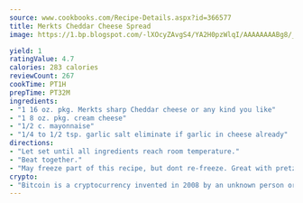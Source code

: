 ```yaml
---
source: www.cookbooks.com/Recipe-Details.aspx?id=366577
title: Merkts Cheddar Cheese Spread
image: https://1.bp.blogspot.com/-lXOcyZAvgS4/YA2H0pzWlqI/AAAAAAAABg8/_HX4JI-WmFM0Tz684w_qYjP9vBzksmFNgCLcBGAsYHQ/s219/20.png

yield: 1
ratingValue: 4.7
calories: 283 calories
reviewCount: 267
cookTime: PT1H
prepTime: PT32M
ingredients:
- "1 16 oz. pkg. Merkts sharp Cheddar cheese or any kind you like"
- "1 8 oz. pkg. cream cheese"
- "1/2 c. mayonnaise"
- "1/4 to 1/2 tsp. garlic salt eliminate if garlic in cheese already"
directions:
- "Let set until all ingredients reach room temperature."
- "Beat together."
- "May freeze part of this recipe, but dont re-freeze. Great with pretzels, vegetables or crackers."
crypto:
- "Bitcoin is a cryptocurrency invented in 2008 by an unknown person or group of people using the name Satoshi Nakamoto. The currency began use in 2009 when its implementation was released as open-source software. Bitcoin is a decentralized digital currency, without a central bank or single administrator that can be sent from user to user on the peer-to-peer bitcoin network without the need for intermediaries. Transactions are verified by network nodes through cryptography and recorded in a public distributed ledger called a blockchain. Bitcoins are created as a reward for a process known as mining. They can be exchanged for other currencies, products, and services. Research produced by the University of Cambridge estimated that in 2017, there were 2.9 to 5.8 million unique users using a cryptocurrency wallet, most of them using bitcoin."
---
```

